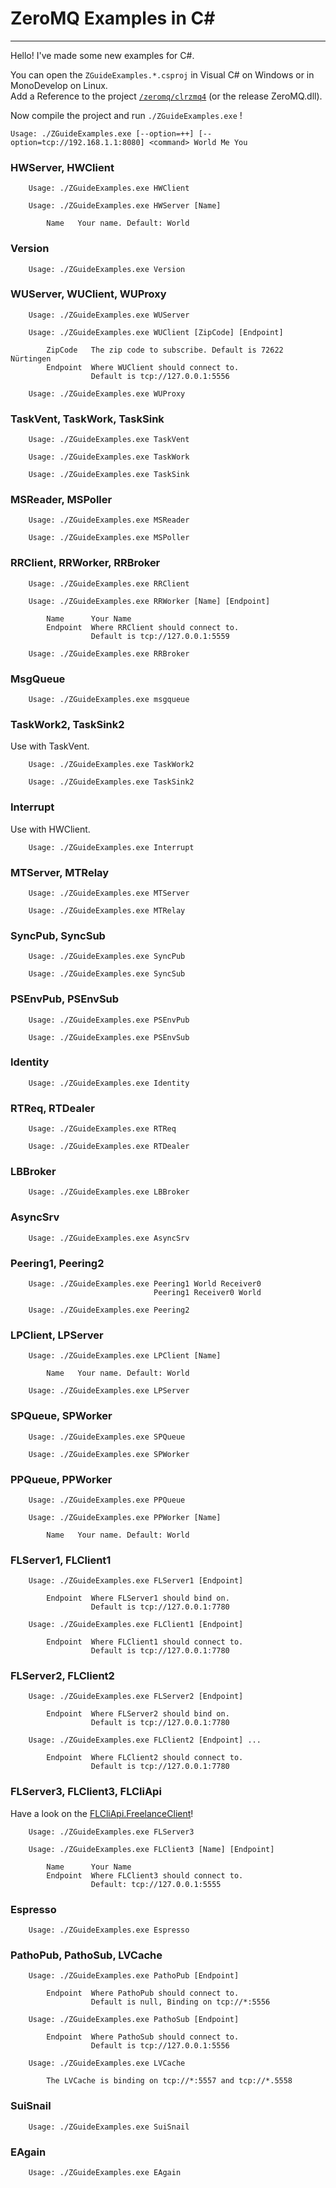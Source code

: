 # ZeroMQ Examples in C#
---

Hello! I've made some new examples for C#.

You can open the `ZGuideExamples.*.csproj` in Visual C# on Windows or in MonoDevelop on Linux.  
Add a Reference to the project [`/zeromq/clrzmq4`](http://github.com/zeromq/clrzmq4) (or the release ZeroMQ.dll).

Now compile the project and run `./ZGuideExamples.exe` !

```
Usage: ./ZGuideExamples.exe [--option=++] [--option=tcp://192.168.1.1:8080] <command> World Me You
```

### HWServer, HWClient

```
	Usage: ./ZGuideExamples.exe HWClient

	Usage: ./ZGuideExamples.exe HWServer [Name]

        Name   Your name. Default: World
```

### Version

```
	Usage: ./ZGuideExamples.exe Version
```

### WUServer, WUClient, WUProxy

```
	Usage: ./ZGuideExamples.exe WUServer

	Usage: ./ZGuideExamples.exe WUClient [ZipCode] [Endpoint]

        ZipCode   The zip code to subscribe. Default is 72622 Nürtingen
	    Endpoint  Where WUClient should connect to.
	              Default is tcp://127.0.0.1:5556

	Usage: ./ZGuideExamples.exe WUProxy
```

### TaskVent, TaskWork, TaskSink

```
	Usage: ./ZGuideExamples.exe TaskVent

	Usage: ./ZGuideExamples.exe TaskWork

	Usage: ./ZGuideExamples.exe TaskSink
```

### MSReader, MSPoller

```
	Usage: ./ZGuideExamples.exe MSReader

	Usage: ./ZGuideExamples.exe MSPoller
```

### RRClient, RRWorker, RRBroker

```
	Usage: ./ZGuideExamples.exe RRClient

	Usage: ./ZGuideExamples.exe RRWorker [Name] [Endpoint]

        Name      Your Name
	    Endpoint  Where RRClient should connect to.
	              Default is tcp://127.0.0.1:5559

	Usage: ./ZGuideExamples.exe RRBroker
```

### MsgQueue

```
	Usage: ./ZGuideExamples.exe msgqueue
```

### TaskWork2, TaskSink2

Use with TaskVent.

```
	Usage: ./ZGuideExamples.exe TaskWork2

	Usage: ./ZGuideExamples.exe TaskSink2
```

### Interrupt

Use with HWClient.

```
	Usage: ./ZGuideExamples.exe Interrupt
```

### MTServer, MTRelay

```
	Usage: ./ZGuideExamples.exe MTServer

	Usage: ./ZGuideExamples.exe MTRelay
```

### SyncPub, SyncSub

```
	Usage: ./ZGuideExamples.exe SyncPub

	Usage: ./ZGuideExamples.exe SyncSub
```

### PSEnvPub, PSEnvSub

```
	Usage: ./ZGuideExamples.exe PSEnvPub

	Usage: ./ZGuideExamples.exe PSEnvSub
```

### Identity

```
	Usage: ./ZGuideExamples.exe Identity
```

### RTReq, RTDealer

```
	Usage: ./ZGuideExamples.exe RTReq

	Usage: ./ZGuideExamples.exe RTDealer
```

### LBBroker

```
	Usage: ./ZGuideExamples.exe LBBroker
```

### AsyncSrv

```
	Usage: ./ZGuideExamples.exe AsyncSrv
```

### Peering1, Peering2

```
	Usage: ./ZGuideExamples.exe Peering1 World Receiver0
				                Peering1 Receiver0 World

	Usage: ./ZGuideExamples.exe Peering2
```

### LPClient, LPServer

```
	Usage: ./ZGuideExamples.exe LPClient [Name]

        Name   Your name. Default: World

	Usage: ./ZGuideExamples.exe LPServer
```

### SPQueue, SPWorker

```
	Usage: ./ZGuideExamples.exe SPQueue

	Usage: ./ZGuideExamples.exe SPWorker
```

### PPQueue, PPWorker

```
	Usage: ./ZGuideExamples.exe PPQueue

	Usage: ./ZGuideExamples.exe PPWorker [Name]

        Name   Your name. Default: World
```

### FLServer1, FLClient1

```
	Usage: ./ZGuideExamples.exe FLServer1 [Endpoint]

	    Endpoint  Where FLServer1 should bind on.
	              Default is tcp://127.0.0.1:7780

	Usage: ./ZGuideExamples.exe FLClient1 [Endpoint]

	    Endpoint  Where FLClient1 should connect to.
	              Default is tcp://127.0.0.1:7780
```

### FLServer2, FLClient2

```
	Usage: ./ZGuideExamples.exe FLServer2 [Endpoint]

	    Endpoint  Where FLServer2 should bind on.
	              Default is tcp://127.0.0.1:7780

	Usage: ./ZGuideExamples.exe FLClient2 [Endpoint] ...

	    Endpoint  Where FLClient2 should connect to.
	              Default is tcp://127.0.0.1:7780
```

### FLServer3, FLClient3, FLCliApi

Have a look on the [FLCliApi.FreelanceClient](https://github.com/metadings/zguide/blob/master/examples/C%23/flcliapi.cs)!

```
	Usage: ./ZGuideExamples.exe FLServer3

	Usage: ./ZGuideExamples.exe FLClient3 [Name] [Endpoint]

	    Name      Your Name
	    Endpoint  Where FLClient3 should connect to.
	              Default: tcp://127.0.0.1:5555
```

### Espresso

```
	Usage: ./ZGuideExamples.exe Espresso
```

### PathoPub, PathoSub, LVCache

```
	Usage: ./ZGuideExamples.exe PathoPub [Endpoint]

	    Endpoint  Where PathoPub should connect to.
	              Default is null, Binding on tcp://*:5556

	Usage: ./ZGuideExamples.exe PathoSub [Endpoint]

	    Endpoint  Where PathoSub should connect to.
	              Default is tcp://127.0.0.1:5556

	Usage: ./ZGuideExamples.exe LVCache

        The LVCache is binding on tcp://*:5557 and tcp://*.5558
```

### SuiSnail

```
	Usage: ./ZGuideExamples.exe SuiSnail
```

### EAgain

```
	Usage: ./ZGuideExamples.exe EAgain
```

